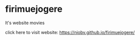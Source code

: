 # firimuejogere
It's website movies 


click here to visit website: https://niobv.github.io/firimuejogere/
